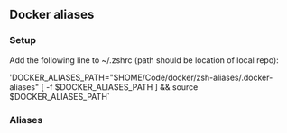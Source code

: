 ## Docker aliases

### Setup
Add the following line to ~/.zshrc (path should be location of local repo):

'DOCKER_ALIASES_PATH="$HOME/Code/docker/zsh-aliases/.docker-aliases"
[ -f $DOCKER_ALIASES_PATH ] && source $DOCKER_ALIASES_PATH`

### Aliases
